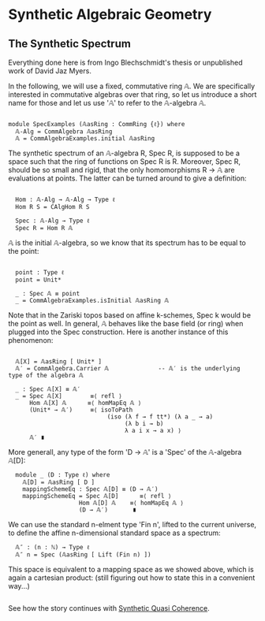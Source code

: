 Synthetic Algebraic Geometry
============================

The Synthetic Spectrum
----------------------

Everything done here is from Ingo Blechschmidt's thesis or unpublished work of David Jaz Myers.


<!--
```
{-# OPTIONS --cubical --no-import-sorts --safe #-}
module Cubical.AlgebraicGeometry.Spec where

open import Cubical.Foundations.Everything
open import Cubical.Data.Unit
open import Cubical.Data.Fin
open import Cubical.Data.Nat

open import Cubical.Algebra.CommRing
open import Cubical.Algebra.CommAlgebra
open import Cubical.Algebra.CommAlgebra.Examples
open import Cubical.Algebra.CommAlgebra.FreeCommAlgebra
open import Cubical.Algebra.CommAlgebra.Morphism
open import Cubical.Algebra.Algebra

private
  variable
    ℓ : Level

```
-->

In the following, we will use a fixed, commutative ring 𝔸.
We are specifically interested in commutative algebras over that ring, so let us introduce a short name for those
and let us use '𝔸' to refer to the 𝔸-algebra 𝔸.

```

module SpecExamples (𝔸asRing : CommRing {ℓ}) where
  𝔸-Alg = CommAlgebra 𝔸asRing
  𝔸 = CommAlgebraExamples.initial 𝔸asRing

```

The synthetic spectrum of an 𝔸-algebra R, Spec R, is supposed to be a space such that
the ring of functions on Spec R is R. Moreover, Spec R, should be so small and rigid,
that the only homomorphisms R → 𝔸 are evaluations at points.
The latter can be turned around to give a definition:

```

  Hom : 𝔸-Alg → 𝔸-Alg → Type ℓ
  Hom R S = CAlgHom R S

  Spec : 𝔸-Alg → Type ℓ
  Spec R = Hom R 𝔸

```

𝔸 is the initial 𝔸-algebra, so we know that its spectrum has to be equal to the point:

```

  point : Type ℓ
  point = Unit*

  _ : Spec 𝔸 ≡ point
  _ = CommAlgebraExamples.isInitial 𝔸asRing 𝔸

```

Note that in the Zariski topos based on affine k-schemes, Spec k would be the point as well.
In general, 𝔸 behaves like the base field (or ring) when plugged into the Spec construction.
Here is another instance of this phenomenon:

```

  𝔸[X] = 𝔸asRing [ Unit* ]
  𝔸′ = CommAlgebra.Carrier 𝔸              -- 𝔸′ is the underlying type of the algebra 𝔸

  _ : Spec 𝔸[X] ≡ 𝔸′
  _ = Spec 𝔸[X]        ≡⟨ refl ⟩
      Hom 𝔸[X] 𝔸      ≡⟨ homMapEq 𝔸 ⟩
      (Unit* → 𝔸′)     ≡⟨ isoToPath
                            (iso (λ f → f tt*) (λ a _ → a)
                                 (λ b i → b)
                                 λ a i x → a x) ⟩
      𝔸′ ∎

```
More generall, any type of the form 'D → 𝔸' is a 'Spec' of the 𝔸-algebra 𝔸[D]:

```
  module _ (D : Type ℓ) where
    𝔸[D] = 𝔸asRing [ D ]
    mappingSchemeEq : Spec 𝔸[D] ≡ (D → 𝔸′)
    mappingSchemeEq = Spec 𝔸[D]      ≡⟨ refl ⟩
                    Hom 𝔸[D] 𝔸    ≡⟨ homMapEq 𝔸 ⟩
                    (D → 𝔸′)       ∎
```
We can use the standard n-elment type 'Fin n', lifted to the current universe,
to define the affine n-dimensional standard space as a spectrum:

```
  𝔸″ : (n : ℕ) → Type ℓ
  𝔸″ n = Spec (𝔸asRing [ Lift (Fin n) ])
```

This space is equivalent to a mapping space as we showed above, which is again
a cartesian product:
(still figuring out how to state this in a convenient way...)
```
```
See how the story continues with [Synthetic Quasi Coherence](Cubical.AlgebraicGeometry.SQC.html).
